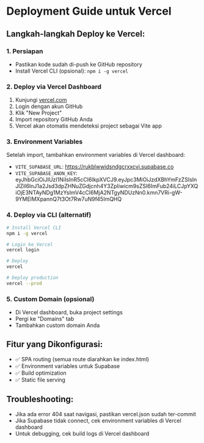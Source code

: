 
# Deployment Guide untuk Vercel

## Langkah-langkah Deploy ke Vercel:

### 1. Persiapan
- Pastikan kode sudah di-push ke GitHub repository
- Install Vercel CLI (opsional): `npm i -g vercel`

### 2. Deploy via Vercel Dashboard
1. Kunjungi [vercel.com](https://vercel.com)
2. Login dengan akun GitHub
3. Klik "New Project"
4. Import repository GitHub Anda
5. Vercel akan otomatis mendeteksi project sebagai Vite app

### 3. Environment Variables
Setelah import, tambahkan environment variables di Vercel dashboard:
- `VITE_SUPABASE_URL`: https://rukblwwidsndgcrxxcvi.supabase.co
- `VITE_SUPABASE_ANON_KEY`: eyJhbGciOiJIUzI1NiIsInR5cCI6IkpXVCJ9.eyJpc3MiOiJzdXBhYmFzZSIsInJlZiI6InJ1a2Jsd3dpZHNuZGdjcnh4Y3ZpIiwicm9sZSI6ImFub24iLCJpYXQiOjE3NTAyNDg1MzYsImV4cCI6MjA2NTgyNDUzNn0.kmn7VRi-gW-9YMElMXpannQ7t3Ot7Rw7uN9f45ImQHQ

### 4. Deploy via CLI (alternatif)
```bash
# Install Vercel CLI
npm i -g vercel

# Login ke Vercel
vercel login

# Deploy
vercel

# Deploy production
vercel --prod
```

### 5. Custom Domain (opsional)
- Di Vercel dashboard, buka project settings
- Pergi ke "Domains" tab
- Tambahkan custom domain Anda

## Fitur yang Dikonfigurasi:
- ✅ SPA routing (semua route diarahkan ke index.html)
- ✅ Environment variables untuk Supabase
- ✅ Build optimization
- ✅ Static file serving

## Troubleshooting:
- Jika ada error 404 saat navigasi, pastikan vercel.json sudah ter-commit
- Jika Supabase tidak connect, cek environment variables di Vercel dashboard
- Untuk debugging, cek build logs di Vercel dashboard
